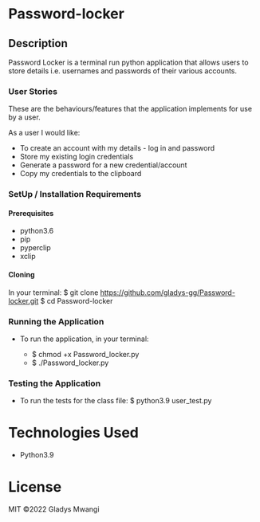 # Password-locker

## Description
 Password Locker is a terminal run python application that allows users to store details i.e. usernames and passwords of their various accounts.

### User Stories
These are the behaviours/features that the application implements for use by a user.

As a user I would like:

* To create an account with my details - log in and password
* Store my existing login credentials
* Generate a password for a new credential/account
* Copy my credentials to the clipboard

### SetUp / Installation Requirements
#### Prerequisites
* python3.6
* pip
* pyperclip
* xclip


#### Cloning
In your terminal:
    $ git clone https://github.com/gladys-gg/Password-locker.git
    $ cd Password-locker

### Running the Application
* To run the application, in your terminal:

  * $ chmod +x Password_locker.py
  * $ ./Password_locker.py 


### Testing the Application
* To run the tests for the class file:
    $ python3.9 user_test.py


# Technologies Used
* Python3.9


# License
MIT ©2022 Gladys Mwangi